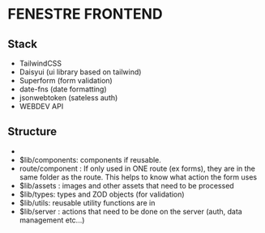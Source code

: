# FENESTRE FRONTEND

## Stack
- TailwindCSS
- Daisyui (ui library based on tailwind)
- Superform (form validation)
- date-fns (date formatting)
- jsonwebtoken (sateless auth)
- WEBDEV API

## Structure
- 
- $lib/components: components if reusable. 
- route/component : If only used in ONE route (ex forms), they are in the same folder as the route. This helps to know what action the form uses
- $lib/assets : images and other assets that need to be processed 
- $lib/types: types and ZOD objects (for validation) 
- $lib/utils: reusable utility functions are in 
- $lib/server : actions that need to be done on the server (auth, data management etc...)

